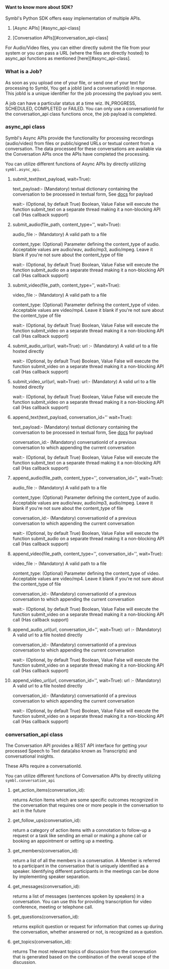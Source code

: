 
#### Want to know more about SDK?

Symbl's Python SDK offers easy implementation of multiple APIs.

1. [Async APIs] [#async_api-class]

2. [Conversation APIs][#conversation_api-class]

For Audio/Video files, you can either directly submit the file from your system or you can pass a URL (where the files are directly hosted) to async_api functions as mentioned [here][#async_api-class].

### What is a Job?

As soon as you upload one of your file, or send one of your text for processing to Symbl, You get a jobId (and a conversationId) in response. This jobId is a unique identifier for the job processing the payload you sent. 

A job can have a particular status at a time wiz. IN_PROGRESS, SCHEDULED, COMPLETED or FAILED. You can only use a conversationId for the conversation_api class functions once, the job payload is completed.


### async_api class

Symbl's Async APIs provide the functionality for processing recordings (audio/video) from files or public/signed URLs or textual content from a conversation. The data processed for these conversations are available via the Conversation APIs once the APIs have completed the processing. 

You can utilize different functions of Async APIs by directly utilizing `symbl.async_api`.


1. submit_text(text_payload, wait=True):

    text_payload:- (Mandatory) textual dictionary containing the conversation to be processed in textual form, See [docs][symbl-docs] for payload 

    wait:- (Optional, by default True) Boolean, Value False will execute the function submit_text on a separate thread making it a non-blocking API call (Has callback support)

2. submit_audio(file_path, content_type='', wait=True):

    audio_file :- (Mandatory) A valid path to a file

    content_type: (Optional) Parameter defining the content_type of audio. Acceptable values are audio/wav, audio/mp3, audio/mpeg. Leave it blank if you're not sure about the content_type of file

    wait:- (Optional, by default True) Boolean, Value False will execute the function submit_audio on a separate thread making it a non-blocking API call (Has callback support)

3. submit_video(file_path, content_type='', wait=True):

    video_file :- (Mandatory) A valid path to a file

    content_type: (Optional) Parameter defining the content_type of video. Acceptable values are video/mp4. Leave it blank if you're not sure about the content_type of file

    wait:- (Optional, by default True) Boolean, Value False will execute the function submit_video on a separate thread making it a non-blocking API call (Has callback support)

4. submit_audio_url(url, wait=True):
    url :- (Mandatory) A valid url to a file hosted directly

    wait:- (Optional, by default True) Boolean, Value False will execute the function submit_video on a separate thread making it a non-blocking API call (Has callback support)

5. submit_video_url(url, wait=True):
    url:- (Mandatory) A valid url to a file hosted directly

    wait:- (Optional, by default True) Boolean, Value False will execute the function submit_video on a separate thread making it a non-blocking API call (Has callback support)

6. append_text(text_payload, conversation_id='' wait=True):

    text_payload:- (Mandatory) textual dictionary containing the conversation to be processed in textual form, See [docs][symbl-docs] for payload 

    conversation_id:- (Mandatory) conversationId of a previous conversation to which appending the current conversation

    wait:- (Optional, by default True) Boolean, Value False will execute the function submit_text on a separate thread making it a non-blocking API call (Has callback support)

7. append_audio(file_path, content_type='', conversation_id='', wait=True):

    audio_file :- (Mandatory) A valid path to a file

    content_type: (Optional) Parameter defining the content_type of audio. Acceptable values are audio/wav, audio/mp3, audio/mpeg. Leave it blank if you're not sure about the content_type of file 

    conversation_id:- (Mandatory) conversationId of a previous conversation to which appending the current conversation

    wait:- (Optional, by default True) Boolean, Value False will execute the function submit_audio on a separate thread making it a non-blocking API call (Has callback support)

8. append_video(file_path, content_type='', conversation_id='', wait=True):

    video_file :- (Mandatory) A valid path to a file

    content_type: (Optional) Parameter defining the content_type of video. Acceptable values are video/mp4. Leave it blank if you're not sure about the content_type of file 

    conversation_id:- (Mandatory) conversationId of a previous conversation to which appending the current conversation

    wait:- (Optional, by default True) Boolean, Value False will execute the function submit_video on a separate thread making it a non-blocking API call (Has callback support)

9. append_audio_url(url, conversation_id='', wait=True):
    url :- (Mandatory) A valid url to a file hosted directly 

    conversation_id:- (Mandatory) conversationId of a previous conversation to which appending the current conversation

    wait:- (Optional, by default True) Boolean, Value False will execute the function submit_video on a separate thread making it a non-blocking API call (Has callback support)

10. append_video_url(url, conversation_id='', wait=True):
    url :- (Mandatory) A valid url to a file hosted directly 

    conversation_id:- (Mandatory) conversationId of a previous conversation to which appending the current conversation

    wait:- (Optional, by default True) Boolean, Value False will execute the function submit_video on a separate thread making it a non-blocking API call (Has callback support)


### conversation_api class

The Conversation API provides a REST API interface for getting your processed Speech to Text data(also known as Transcripts) and conversational insights.

These APIs require a conversationId.

You can utilize different functions of Conversation APIs by directly utilizing `symbl.conversation_api`

1. get_action_items(conversation_id):

    returns Action Items which are some specific outcomes recognized in the conversation that requires one or more people in the conversation to act in the future
  
2. get_follow_ups(conversation_id):  

    return a category of action items with a connotation to follow-up a request or a task like sending an email or making a phone call or booking an appointment or setting up a meeting.
        
3. get_members(conversation_id):  

    return a list of all the members in a conversation. A Member is referred to a participant in the conversation that is uniquely identified as a speaker. Identifying different participants in the meetings can be done by implementing speaker separation.
        
4. get_messages(conversation_id):  

    returns a list of messages (sentences spoken by speakers) in a conversation. You can use this for providing transcription for video conference, meeting or telephone call.
        
5. get_questions(conversation_id): 

    returns explicit question or request for information that comes up during the conversation, whether answered or not, is recognized as a question.
        
6. get_topics(conversation_id):

    returns The most relevant topics of discussion from the conversation that is generated based on the combination of the overall scope of the discussion.

[api-keys]: https://platform.symbl.ai/#/login
[symbl-docs]: https://docs.symbl.ai/docs/